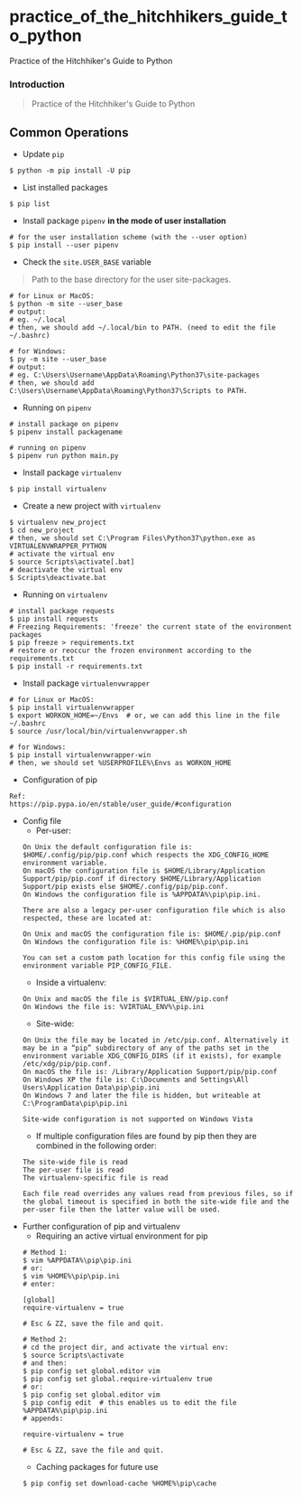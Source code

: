 # practice_of_the_hitchhikers_guide_to_python

Practice of the Hitchhiker's Guide to Python

### Introduction

> Practice of the Hitchhiker's Guide to Python

## Common Operations

- Update `pip`
```
$ python -m pip install -U pip
``` 
- List installed packages
```
$ pip list
```
- Install package `pipenv` **in the mode of user installation**
```
# for the user installation scheme (with the --user option)
$ pip install --user pipenv
```
- Check the `site.USER_BASE` variable
> Path to the base directory for the user site-packages.
```
# for Linux or MacOS:
$ python -m site --user_base
# output:
# eg. ~/.local
# then, we should add ~/.local/bin to PATH. (need to edit the file ~/.bashrc)

# for Windows:
$ py -m site --user_base
# output:
# eg. C:\Users\Username\AppData\Roaming\Python37\site-packages
# then, we should add C:\Users\Username\AppData\Roaming\Python37\Scripts to PATH.
```
- Running on `pipenv`
```
# install package on pipenv
$ pipenv install packagename

# running on pipenv
$ pipenv run python main.py
```
- Install package `virtualenv`
```
$ pip install virtualenv
```
- Create a new project with `virtualenv`
```
$ virtualenv new_project
$ cd new_project
# then, we should set C:\Program Files\Python37\python.exe as VIRTUALENVWRAPPER_PYTHON
# activate the virtual env
$ source Scripts\activate[.bat]
# deactivate the virtual env
$ Scripts\deactivate.bat
```
- Running on `virtualenv`
```
# install package requests
$ pip install requests
# Freezing Requirements: 'freeze' the current state of the environment packages
$ pip freeze > requirements.txt
# restore or reoccur the frozen environment according to the requirements.txt
$ pip install -r requirements.txt
```
- Install package `virtualenvwrapper`
```
# for Linux or MacOS:
$ pip install virtualenvwrapper
$ export WORKON_HOME=~/Envs  # or, we can add this line in the file ~/.bashrc
$ source /usr/local/bin/virtualenvwrapper.sh

# for Windows:
$ pip install virtualenvwrapper-win
# then, we should set %USERPROFILE%\Envs as WORKON_HOME
```
- Configuration of pip
```
Ref:
https://pip.pypa.io/en/stable/user_guide/#configuration
```
- Config file
    - Per-user:
    ```
    On Unix the default configuration file is: $HOME/.config/pip/pip.conf which respects the XDG_CONFIG_HOME environment variable.
    On macOS the configuration file is $HOME/Library/Application Support/pip/pip.conf if directory $HOME/Library/Application Support/pip exists else $HOME/.config/pip/pip.conf.
    On Windows the configuration file is %APPDATA%\pip\pip.ini.

    There are also a legacy per-user configuration file which is also respected, these are located at:

    On Unix and macOS the configuration file is: $HOME/.pip/pip.conf
    On Windows the configuration file is: %HOME%\pip\pip.ini

    You can set a custom path location for this config file using the environment variable PIP_CONFIG_FILE.
    ```
    - Inside a virtualenv:
    ```
    On Unix and macOS the file is $VIRTUAL_ENV/pip.conf
    On Windows the file is: %VIRTUAL_ENV%\pip.ini
    ```
    - Site-wide:
    ```
    On Unix the file may be located in /etc/pip.conf. Alternatively it may be in a “pip” subdirectory of any of the paths set in the environment variable XDG_CONFIG_DIRS (if it exists), for example /etc/xdg/pip/pip.conf.
    On macOS the file is: /Library/Application Support/pip/pip.conf
    On Windows XP the file is: C:\Documents and Settings\All Users\Application Data\pip\pip.ini
    On Windows 7 and later the file is hidden, but writeable at C:\ProgramData\pip\pip.ini

    Site-wide configuration is not supported on Windows Vista
    ```
    - If multiple configuration files are found by pip then they are combined in the following order:
    ```
    The site-wide file is read
    The per-user file is read
    The virtualenv-specific file is read

    Each file read overrides any values read from previous files, so if the global timeout is specified in both the site-wide file and the per-user file then the latter value will be used.
    ```
- Further configuration of pip and virtualenv
    - Requiring an active virtual environment for pip
    ```
    # Method 1:
    $ vim %APPDATA%\pip\pip.ini
    # or:
    $ vim %HOME%\pip\pip.ini
    # enter:
    
    [global]
    require-virtualenv = true
    
    # Esc & ZZ, save the file and quit.
    
    # Method 2:
    # cd the project dir, and activate the virtual env:
    $ source Scripts\activate
    # and then:
    $ pip config set global.editor vim
    $ pip config set global.require-virtualenv true
    # or:
    $ pip config set global.editor vim
    $ pip config edit  # this enables us to edit the file %APPDATA%\pip\pip.ini
    # appends:
    
    require-virtualenv = true
    
    # Esc & ZZ, save the file and quit.
    
    ```
    - Caching packages for future use
    ```
    $ pip config set download-cache %HOME%\pip\cache
    ```
